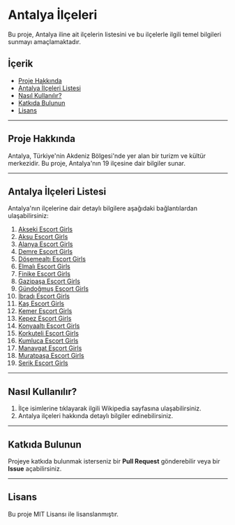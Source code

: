# Antalya İlçeleri

Bu proje, Antalya iline ait ilçelerin listesini ve bu ilçelerle ilgili temel bilgileri sunmayı amaçlamaktadır.

## İçerik

- [Proje Hakkında](#proje-hakkında)
- [Antalya İlçeleri Listesi](#antalya-ilçeleri-listesi)
- [Nasıl Kullanılır?](#nasıl-kullanılır)
- [Katkıda Bulunun](#katkıda-bulunun)
- [Lisans](#lisans)

---

## Proje Hakkında

Antalya, Türkiye'nin Akdeniz Bölgesi'nde yer alan bir turizm ve kültür merkezidir. Bu proje, Antalya'nın 19 ilçesine dair bilgiler sunar.

---

## Antalya İlçeleri Listesi

Antalya'nın ilçelerine dair detaylı bilgilere aşağıdaki bağlantılardan ulaşabilirsiniz:

1. [Akseki Escort Girls](https://antalya-akseki.istanbul-uskudar.xyz)
2. [Aksu Escort Girls](https://isparta-aksu.antalya-kepez.xyz)
3. [Alanya Escort Girls](https://antalya-alanya-mahmutlar.istanbul-kucukcekmece.xyz)
4. [Demre Escort Girls](https://antalya-demre-davazlar.izmirescort.cfd)
5. [Döşemealtı Escort Girls](https://antalya-dosemealti.izmir-bornova.xyz)
6. [Elmalı Escort Girls](https://antalya-elmali.kocaeli-gebze.xyz)
7. [Finike Escort Girls](https://antalya-finike.pendikescort.cfd)
8. [Gazipaşa Escort Girls](https://antalya-gazipasa.ankarapursaklarescort.cfd)
9. [Gündoğmuş Escort Girls](https://antalya-gundogmus.istanbul-kartal.xyz)
10. [İbradı Escort Girls](https://antalya-ibradi.antalya-muratpasa.xyz)
11. [Kaş Escort Girls](https://antalya-kas-kalkan.konya-selcuklu.xyz)
12. [Kemer Escort Girls](https://antalya-kemer.istanbul-pendik.xyz)
13. [Kepez Escort Girls](https://antalya-kepez-erenkoy.adana-seyhan.xyz)
14. [Konyaaltı Escort Girls](https://antalya-konyaalti.istanbul-atasehir.xyz)
15. [Korkuteli Escort Girls](https://antalya-korkuteli.bursa-yildirim.xyz)
16. [Kumluca Escort Girls](https://antalya-kumluca.istanbul-bagcilar.xyz)
17. [Manavgat Escort Girls](https://antalya-manavgat-side.istanbulfatihescort.cfd)
18. [Muratpaşa Escort Girls](https://antalya-muratpasa.xyz)
19. [Serik Escort Girls](https://antalya-serik.istanbul-avcilar.xyz)

---

## Nasıl Kullanılır?

1. İlçe isimlerine tıklayarak ilgili Wikipedia sayfasına ulaşabilirsiniz.
2. Antalya ilçeleri hakkında detaylı bilgiler edinebilirsiniz.

---

## Katkıda Bulunun

Projeye katkıda bulunmak isterseniz bir **Pull Request** gönderebilir veya bir **Issue** açabilirsiniz.

---

## Lisans

Bu proje MIT Lisansı ile lisanslanmıştır.
